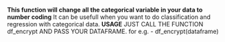 <b>This function will change all the categorical variable in your data to number coding</b>
It can be usefull when you want to do classification and regression with categorical data.
<b>USAGE</b>
JUST CALL THE FUNCTION df_encrypt AND PASS YOUR DATAFRAME.
for e.g. - df_encrypt(dataframe)
